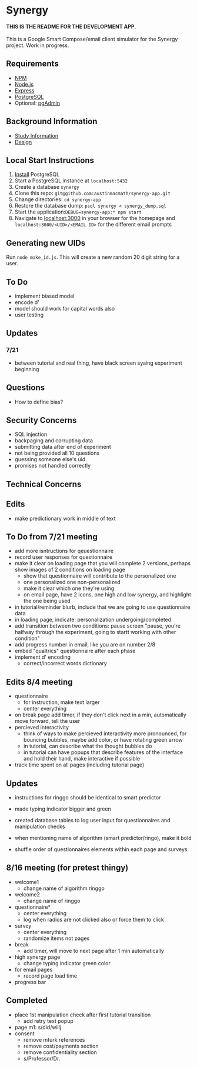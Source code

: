 # Synergy
**THIS IS THE README FOR THE DEVELOPMENT APP.**<br><br>
This is a Google Smart Compose/email client simulator for the Synergy project. Work in progress.

## Requirements
* [NPM](https://www.npmjs.com/)
* [Node.js](https://nodejs.org/en/)
* [Express](https://expressjs.com/)
* [PostgreSQL](https://www.postgresql.org/)
* Optional: [pgAdmin](https://www.pgadmin.org/)

## Background Information
* [Study Information](https://docs.google.com/document/d/1pITKxX8v58MLusvwPeIaSM7F8YYrLQISV1gCkjubNV0)
* [Design](https://docs.google.com/document/d/1poJQO2GKQ6j3X6-B_ka_6YI4fTV3rGEd9f98XrYKm0M)

## Local Start Instructions
1. [Install](https://www.postgresql.org/download/) PostgreSQL
2. Start a PostgreSQL instance at `localhost:5432`
3. Create a database `synergy` 
4. Clone this repo: `git@github.com:austinmacmath/synergy-app.git`
5. Change directories: `cd synergy-app`
6. Restore the database dump: `psql synergy < synergy_dump.sql`
7. Start the application:`DEBUG=synergy-app:* npm start`
8. Navigate to [localhost:3000](http://localhost:3000) in your browser for the homepage and `localhost:3000/<UID>/<EMAIL ID>` for the different email prompts

## Generating new UIDs
Run `node make_id.js`. This will create a new random 20 digit string for a user. 

## To Do
* implement biased model
* encode d'
* model should work for capital words also
* user testing

## Updates

### 7/21
* between tutorial and real thing, have black screen syaing experiment beginning

## Questions
* How to define bias? 

## Security Concerns
* SQL injection
* backpaging and corrupting data
* submitting data after end of experiment
* not being provided all 10 questions
* guessing someone else's uid
* promises not handled correctly

## Technical Concerns

## Edits
* make predictionary work in middle of text

## To Do from 7/21 meeting
* add more isntructions for qeuestionnaire
* record user responses for questionnaire
* make it clear on loading page that you will complete 2 versions, perhaps show images of 2 conditions on loading page
    * show that questionnaire will contribute to the personalized one
    * one personalized one non-personalized
    * make it clear which one they're using
    * on email page, have 2 icons, one high and low synergy, and highlight the one being used
* in tutorial/reminder blurb, include that we are going to use questionnaire data
* in loading page, indicate: personalization undergoing/completed
* add transition between two conditions: pause screen "pause, you're halfway through the experiment, going to startt working with other condition"
* add progress number in email, like you are on number 2/8
* embed "qualtrics" questionnaire after each phase
* implement d' encoding
    * correct/incorrect words dictionary


## Edits 8/4 meeting
* questionnaire
    * for instruction, make text larger
    * center everything
* on break page add timer, if they don't click next in a min, automatically move forward, tell the user
* percieved interactivity
    * think of ways to make percieved interactivity more pronounced, for bouncing bubbles, maybe add color, or have rotating green arrow
    * in tutorial, can describe what the thought bubbles do 
    * in tutorial can have popups that describe features of the interface and hold their hand, make interactive if possible
* track time spent on all pages (including tutorial page)

## Updates
* instructions for ringgo should be identical to smart predictor
* made typing indicator bigger and green
* created database tables to log user input for questionnaires and manipulation checks
* when mentioning name of algorithm (smart predictor/ringo), make it bold

* shuffle order of questionnaires elements within each page and surveys


## 8/16 meeting (for pretest thingy)
* welcome1
    * change name of algorithm ringgo
* welcome2
    * change name of ringgo
* questionnaire*
    * center everything
    * log when radios are not clicked also or force them to click
* survey
    * center everything
    * randomize items not pages
* break
    * add timer, will move to next page after 1 min automatically
* high synergy page
    * change typing indicator green color
* for email pages
    * record page load time
* progress bar

## Completed
* place 1st manipulation check after first tutorial transition
    * add retry text popup
* page m1: s/did/willj
* consent 
    * remove mturk references
    * remove cost/payments section
    * remove confidentiality section
    * s/Professor/Dr.

